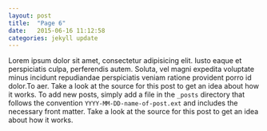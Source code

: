 ```yaml
---
layout: post
title:  "Page 6"
date:   2015-06-16 11:12:58
categories: jekyll update
---
```


Lorem ipsum dolor sit amet, consectetur adipisicing elit. Iusto eaque et perspiciatis culpa, perferendis autem. Soluta, vel magni expedita voluptate minus incidunt repudiandae perspiciatis veniam ratione provident porro id dolor.To aer. Take a look at the source for this post to get an idea about how it works. To add new posts, simply add a file in the `_posts` directory that follows the convention `YYYY-MM-DD-name-of-post.ext` and includes the necessary front matter. Take a look at the source for this post to get an idea about how it works.
